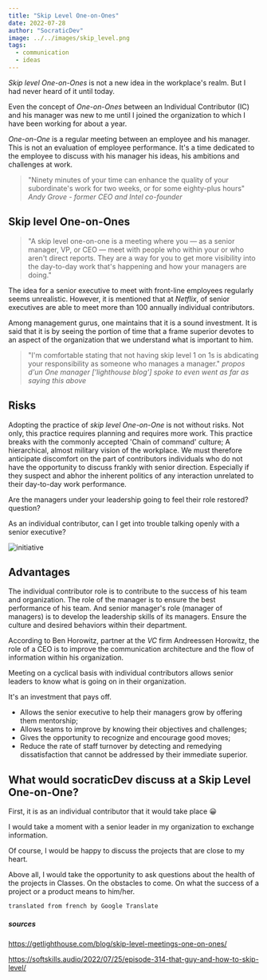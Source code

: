 ```yaml
---
title: "Skip Level One-on-Ones"
date: 2022-07-28
author: "SocraticDev"
image: ../../images/skip_level.png
tags:
  - communication
  - ideas
---
```


_Skip level One-on-Ones_ is not a new idea in the workplace's realm.
But I had never heard of it until today.

Even the concept of _One-on-Ones_ between an Individual Contributor (IC) and his
manager was new to me until I joined the organization to
which I have been working for about a year.

_One-on-One_ is a regular meeting between an employee and his manager. This
is not an evaluation of employee performance. It's a
time dedicated to the employee to discuss with his manager his ideas, his
ambitions and challenges at work.

>"Ninety minutes of your time can enhance the quality of your subordinate's work for two weeks, or for some eighty-plus hours"
><cite>Andy Grove - former CEO and Intel co-founder</cite>

## Skip level One-on-Ones

> "A skip level one-on-one is a meeting where you — as a senior manager, VP, or CEO — meet with people who within your or who aren't direct reports. They are a way for you to get more visibility into the day-to-day work that's happening and how your managers are doing."

The idea for a senior executive to meet with front-line employees
regularly seems unrealistic. However, it is mentioned that at _Netflix_,
of senior executives are able to meet more than 100 annually
individual contributors.

Among management gurus, one maintains that it is a sound investment. It is said that it is by seeing the portion of time that a frame
superior devotes to an aspect of the organization that we understand what is
important to him.

> "I'm comfortable stating that not having skip level 1 on 1s is abdicating your responsibility as someone who manages a manager." <cite>propos d'un
> One manager ['lighthouse blog'] spoke to even went as far as saying this above</cite>

## Risks

Adopting the practice of _skip level One-on-One_ is not without risks. Not
only, this practice requires planning and requires more work. This practice breaks with the commonly accepted 'Chain of command' culture; A hierarchical, almost military vision of the workplace. We must therefore anticipate discomfort on the part of contributors
individuals who do not have the opportunity to discuss frankly with senior
direction. Especially if they suspect and abhor the inherent politics of
any interaction unrelated to their day-to-day work performance.

Are the managers under your leadership going to feel their role restored?
question?

As an individual contributor, can I get into trouble
talking openly with a senior executive?

![initiative](https://external-preview.redd.it/DLICHXRC9RFFKCP-_mABVV0-wDdfF7aa_rABiAZDYnU.jpg?auto=webp&s=fc064dd54322cbb2535d7eed723de94b11b6435c)

## Advantages

The individual contributor role is to contribute to the success of his team and
organization. The role of the manager is to ensure the best performance
of his team. And senior manager's role (manager of managers) is to
develop the leadership skills of its managers. Ensure the
culture and desired behaviors within their department.

According to Ben Horowitz, partner at the _VC_ firm Andreessen Horowitz, the role
of a CEO is to improve the communication architecture and the flow of
information within his organization.

Meeting on a cyclical basis with individual contributors allows senior
leaders to know what is going on in their organization.

It's an investment that pays off.

- Allows the senior executive to help their managers grow by offering them mentorship;
- Allows teams to improve by knowing their objectives and challenges;
- Gives the opportunity to recognize and encourage good moves;
- Reduce the rate of staff turnover by detecting and remedying
  dissatisfaction that cannot be addressed by their immediate superior.

## What would socraticDev discuss at a Skip Level One-on-One?

First, it is as an individual contributor that it would take place 😀

I would take a moment with a senior leader in my organization to
exchange information.

Of course, I would be happy to discuss the projects that are close to my heart.

Above all, I would take the opportunity to ask questions about the health of the projects in
Classes. On the obstacles to come. On what the success of a project or a
product means to him/her.

`translated from french by Google Translate`

##### sources

https://getlighthouse.com/blog/skip-level-meetings-one-on-ones/

https://softskills.audio/2022/07/25/episode-314-that-guy-and-how-to-skip-level/